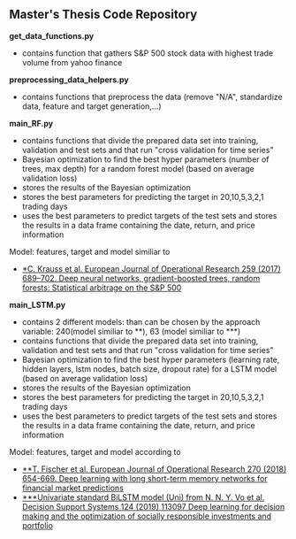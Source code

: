 ## Master's Thesis Code Repository


**get_data_functions.py**

* contains function that  gathers S&P 500 stock data with highest trade volume from yahoo finance

**preprocessing_data_helpers.py**

* contains functions that preprocess the data (remove "N/A", standardize data, feature and target generation,...)
	
**main_RF.py**
	
* contains functions that divide the prepared data set into training, validation and test sets and that run "cross validation for time series"
* Bayesian optimization to find the best hyper parameters (number of trees, max depth) for a random forest model (based on average validation loss)
* stores the results of the Bayesian optimization
* stores the best parameters for predicting the target in 20,10,5,3,2,1 trading days 
* uses the best parameters to predict targets of the test sets and stores the results in a data frame containing the date, return, and price information

Model: features, target and model similiar to 
* [*C. Krauss et al. European Journal of Operational Research 259 (2017) 689–702. Deep neural networks, gradient-boosted trees, random forests: Statistical arbitrage on the S&P 500](https://doi.org/10.1016/j.ejor.2016.10.031)
	
**main_LSTM.py**

* contains 2 different models: than can be chosen by the approach variable: 240(model similiar to **), 63 (model similiar to ***)
* contains functions that divide the prepared data set into training, validation and test sets and that run "cross validation for time series"
* Bayesian optimization to find the best hyper parameters (learning rate, hidden layers, lstm nodes, batch size, dropout rate) for a LSTM model (based on average validation loss)	
* stores the results of the Bayesian optimization
* stores the best parameters for predicting the target in 20,10,5,3,2,1 trading days 
* uses the best parameters to predict targets of the test sets and stores the results in a data frame containing the date, return, and price information
	
Model: features, target and model according to 

* [**T. Fischer et al. European Journal of Operational Research 270 (2018) 654-669. Deep learning with long short-term memory networks for financial market predictions](https://doi.org/10.1016/j.ejor.2017.11.054)
* [***Univariate standard BiLSTM model (Uni) from N. N. Y. Vo et al. Decision Support Systems 124 (2019) 113097 Deep learning for decision making and the optimization of socially responsible investments and portfolio](https://doi.org/10.1016/j.dss.2019.113097)